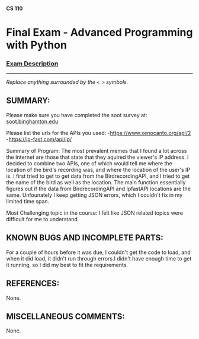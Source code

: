 #### CS 110
# Final Exam - Advanced Programming with Python

### [Exam Description](https://docs.google.com/document/d/1FI-WV95nSTK1JMg5j5sKhxcbl46DPVPkBrxC3FMo45g/edit?usp=sharing)

***

_Replace anything surrounded by the `< >` symbols._

## SUMMARY:
Please make sure you have completed the soot survey at:
    [soot.binghamton.edu](https://soot.binghamton.edu)

Please list the urls for the APIs you used:
  -https://www.xenocanto.org/api/2
  -https://ip-fast.com/api/ip/
  
Summary of Program:
  The most prevalent memes that I found a lot across the Internet are those that state that they aquired the viewer's IP address. I decided to combine two APIs, one of which would tell me where the location of the bird's recording was, and where the location of the user's IP is. I first tried to get to get data from the BirdrecordingAPI, and I tried to get the name of the bird as well as the location. The main function essentially figures out if the data from BirdrecordingAPI and IpfastAPI locations are the same. Unfounately I keep getting JSON errors, which I couldn't fix in my limited time span.

Most Challenging topic in the course:
  I felt like JSON related topics were difficult for me to understand.
  
## KNOWN BUGS AND INCOMPLETE PARTS:
 For a couple of hours before it was due, I couldn't get the code to load, and when it did load, it didn't run through errors.I didn't have enough time to get it running, so I did my best to fit the requirements.

## REFERENCES:
 None.

## MISCELLANEOUS COMMENTS:
 None.
